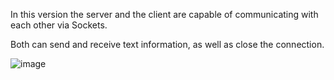 In this version the server and the client are capable of communicating with each other via Sockets.

Both can send and receive text information, as well as close the connection.

![image](https://user-images.githubusercontent.com/56000167/210019861-dccb80c4-d7dc-4533-85e7-5652762ea911.png)
